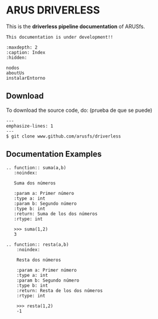 # ARUS DRIVERLESS

This is the **driverless pipeline documentation** of ARUSfs.

```{warning}
This documentation is under development!!
```


```{toctree}
:maxdepth: 2
:caption: Index
:hidden:

nodos
aboutUs
instalarEntorno

```


## Download

To download the source code, do: (prueba de que se puede)

```{code-block}
---
emphasize-lines: 1
---
$ git clone www.github.com/arusfs/driverless
```


## Documentation Examples
```{eval-rst}
.. function:: suma(a,b)
   :noindex:

   Suma dos números

   :param a: Primer número
   :type a: int
   :param b: Segundo número
   :type b: int
   :return: Suma de los dos números
   :rtype: int

   >>> suma(1,2)
   3
```

```{eval-rst}
.. function:: resta(a,b)
    :noindex:
    
    Resta dos números
    
    :param a: Primer número
    :type a: int
    :param b: Segundo número
    :type b: int
    :return: Resta de los dos números
    :rtype: int
    
    >>> resta(1,2)
    -1
```
